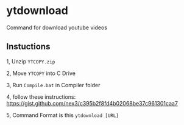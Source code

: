 # ytdownload
Command for download youtube videos

## Instuctions
1, Unzip `YTCOPY.zip`

2, Move `YTCOPY` into C Drive

3, Run `Compile.bat` in Compiler folder

4, follow these instructions: https://gist.github.com/nex3/c395b2f8fd4b02068be37c961301caa7

5, Command Format is this `ytdownload [URL]`
